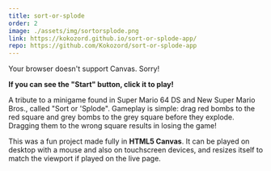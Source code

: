 ```yaml
---
title: sort-or-splode
order: 2
image: ./assets/img/sortorsplode.png
link: https://kokozord.github.io/sort-or-splode-app/
repo: https://github.com/Kokozord/sort-or-splode-app
---
```


<div id='game-canvas-container'>
  <canvas id='gameBackground'></canvas>
  <canvas id='game'>Your browser doesn't support Canvas. Sorry!</canvas>
  <canvas id='scoreCanvas'></canvas>
  <canvas id='gameMenu'></canvas>
</div>

**If you can see the "Start" button, click it to play!**

A tribute to a minigame found in Super Mario 64 DS and New Super Mario Bros., called "Sort or 'Splode". Gameplay is simple: drag red bombs to the red square and grey bombs to the grey square before they explode. Dragging them to the wrong square results in losing the game!

This was a fun project made fully in **HTML5 Canvas**. It can be played on desktop with a mouse and also on touchscreen devices, and resizes itself to match the viewport if played on the live page.
